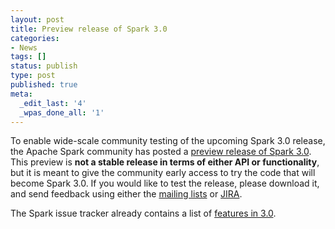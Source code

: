 ```yaml
---
layout: post
title: Preview release of Spark 3.0
categories:
- News
tags: []
status: publish
type: post
published: true
meta:
  _edit_last: '4'
  _wpas_done_all: '1'
---
```

To enable wide-scale community testing of the upcoming Spark 3.0 release, the Apache Spark community has posted a <a href="https://archive.apache.org/dist/spark/spark-3.0.0-preview/">preview release of Spark 3.0</a>. This preview is <b>not a stable release in terms of either API or functionality</b>, but it is meant to give the community early access to try the code that will become Spark 3.0. If you would like to test the release, please download it, and send feedback using either the <a href="https://spark.apache.org/community.html">mailing lists</a> or <a href="https://issues.apache.org/jira/browse/SPARK/?selectedTab=com.atlassian.jira.jira-projects-plugin:summary-panel">JIRA</a>.

The Spark issue tracker already contains a list of <a href="https://issues.apache.org/jira/browse/SPARK-26078?jql=statusCategory%20%3D%20done%20AND%20project%20%3D%2012315420%20AND%20fixVersion%20%3D%2012339177%20ORDER%20BY%20priority%20DESC%2C%20key%20ASC">features in 3.0</a>.